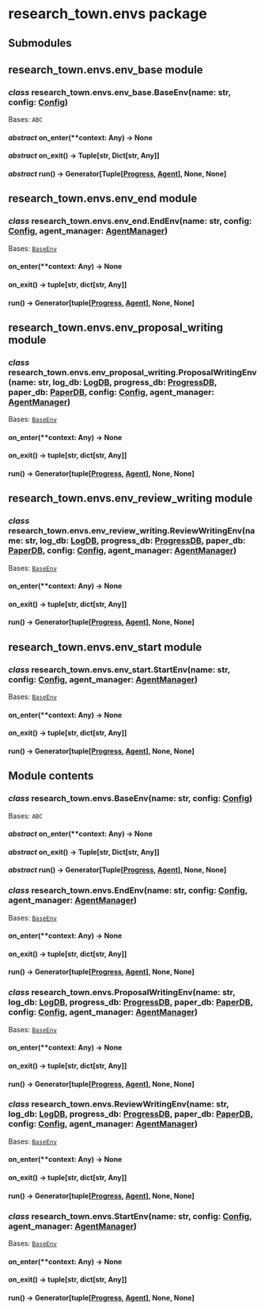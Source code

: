 # research_town.envs package

## Submodules

## research_town.envs.env_base module

### *class* research_town.envs.env_base.BaseEnv(name: str, config: [Config](research_town.configs.md#research_town.configs.config.Config))

Bases: `ABC`

#### *abstract* on_enter(\*\*context: Any) → None

#### *abstract* on_exit() → Tuple[str, Dict[str, Any]]

#### *abstract* run() → Generator[Tuple[[Progress](research_town.dbs.md#research_town.data.Progress), [Agent](research_town.agents.md#research_town.agents.agent.Agent)], None, None]

## research_town.envs.env_end module

### *class* research_town.envs.env_end.EndEnv(name: str, config: [Config](research_town.configs.md#research_town.configs.config.Config), agent_manager: [AgentManager](research_town.agents.md#research_town.agents.agent_manager.AgentManager))

Bases: [`BaseEnv`](#research_town.envs.env_base.BaseEnv)

#### on_enter(\*\*context: Any) → None

#### on_exit() → tuple[str, dict[str, Any]]

#### run() → Generator[tuple[[Progress](research_town.dbs.md#research_town.data.Progress), [Agent](research_town.agents.md#research_town.agents.agent.Agent)], None, None]

## research_town.envs.env_proposal_writing module

### *class* research_town.envs.env_proposal_writing.ProposalWritingEnv(name: str, log_db: [LogDB](research_town.dbs.md#research_town.dbs.db_log.LogDB), progress_db: [ProgressDB](research_town.dbs.md#research_town.dbs.db_progress.ProgressDB), paper_db: [PaperDB](research_town.dbs.md#research_town.dbs.db_paper.PaperDB), config: [Config](research_town.configs.md#research_town.configs.config.Config), agent_manager: [AgentManager](research_town.agents.md#research_town.agents.agent_manager.AgentManager))

Bases: [`BaseEnv`](#research_town.envs.env_base.BaseEnv)

#### on_enter(\*\*context: Any) → None

#### on_exit() → tuple[str, dict[str, Any]]

#### run() → Generator[tuple[[Progress](research_town.dbs.md#research_town.data.Progress), [Agent](research_town.agents.md#research_town.agents.agent.Agent)], None, None]

## research_town.envs.env_review_writing module

### *class* research_town.envs.env_review_writing.ReviewWritingEnv(name: str, log_db: [LogDB](research_town.dbs.md#research_town.dbs.db_log.LogDB), progress_db: [ProgressDB](research_town.dbs.md#research_town.dbs.db_progress.ProgressDB), paper_db: [PaperDB](research_town.dbs.md#research_town.dbs.db_paper.PaperDB), config: [Config](research_town.configs.md#research_town.configs.config.Config), agent_manager: [AgentManager](research_town.agents.md#research_town.agents.agent_manager.AgentManager))

Bases: [`BaseEnv`](#research_town.envs.env_base.BaseEnv)

#### on_enter(\*\*context: Any) → None

#### on_exit() → tuple[str, dict[str, Any]]

#### run() → Generator[tuple[[Progress](research_town.dbs.md#research_town.data.Progress), [Agent](research_town.agents.md#research_town.agents.agent.Agent)], None, None]

## research_town.envs.env_start module

### *class* research_town.envs.env_start.StartEnv(name: str, config: [Config](research_town.configs.md#research_town.configs.config.Config), agent_manager: [AgentManager](research_town.agents.md#research_town.agents.agent_manager.AgentManager))

Bases: [`BaseEnv`](#research_town.envs.env_base.BaseEnv)

#### on_enter(\*\*context: Any) → None

#### on_exit() → tuple[str, dict[str, Any]]

#### run() → Generator[tuple[[Progress](research_town.dbs.md#research_town.data.Progress), [Agent](research_town.agents.md#research_town.agents.agent.Agent)], None, None]

## Module contents

### *class* research_town.envs.BaseEnv(name: str, config: [Config](research_town.configs.md#research_town.configs.config.Config))

Bases: `ABC`

#### *abstract* on_enter(\*\*context: Any) → None

#### *abstract* on_exit() → Tuple[str, Dict[str, Any]]

#### *abstract* run() → Generator[Tuple[[Progress](research_town.dbs.md#research_town.data.Progress), [Agent](research_town.agents.md#research_town.agents.agent.Agent)], None, None]

### *class* research_town.envs.EndEnv(name: str, config: [Config](research_town.configs.md#research_town.configs.config.Config), agent_manager: [AgentManager](research_town.agents.md#research_town.agents.agent_manager.AgentManager))

Bases: [`BaseEnv`](#research_town.envs.env_base.BaseEnv)

#### on_enter(\*\*context: Any) → None

#### on_exit() → tuple[str, dict[str, Any]]

#### run() → Generator[tuple[[Progress](research_town.dbs.md#research_town.data.Progress), [Agent](research_town.agents.md#research_town.agents.agent.Agent)], None, None]

### *class* research_town.envs.ProposalWritingEnv(name: str, log_db: [LogDB](research_town.dbs.md#research_town.dbs.db_log.LogDB), progress_db: [ProgressDB](research_town.dbs.md#research_town.dbs.db_progress.ProgressDB), paper_db: [PaperDB](research_town.dbs.md#research_town.dbs.db_paper.PaperDB), config: [Config](research_town.configs.md#research_town.configs.config.Config), agent_manager: [AgentManager](research_town.agents.md#research_town.agents.agent_manager.AgentManager))

Bases: [`BaseEnv`](#research_town.envs.env_base.BaseEnv)

#### on_enter(\*\*context: Any) → None

#### on_exit() → tuple[str, dict[str, Any]]

#### run() → Generator[tuple[[Progress](research_town.dbs.md#research_town.data.Progress), [Agent](research_town.agents.md#research_town.agents.agent.Agent)], None, None]

### *class* research_town.envs.ReviewWritingEnv(name: str, log_db: [LogDB](research_town.dbs.md#research_town.dbs.db_log.LogDB), progress_db: [ProgressDB](research_town.dbs.md#research_town.dbs.db_progress.ProgressDB), paper_db: [PaperDB](research_town.dbs.md#research_town.dbs.db_paper.PaperDB), config: [Config](research_town.configs.md#research_town.configs.config.Config), agent_manager: [AgentManager](research_town.agents.md#research_town.agents.agent_manager.AgentManager))

Bases: [`BaseEnv`](#research_town.envs.env_base.BaseEnv)

#### on_enter(\*\*context: Any) → None

#### on_exit() → tuple[str, dict[str, Any]]

#### run() → Generator[tuple[[Progress](research_town.dbs.md#research_town.data.Progress), [Agent](research_town.agents.md#research_town.agents.agent.Agent)], None, None]

### *class* research_town.envs.StartEnv(name: str, config: [Config](research_town.configs.md#research_town.configs.config.Config), agent_manager: [AgentManager](research_town.agents.md#research_town.agents.agent_manager.AgentManager))

Bases: [`BaseEnv`](#research_town.envs.env_base.BaseEnv)

#### on_enter(\*\*context: Any) → None

#### on_exit() → tuple[str, dict[str, Any]]

#### run() → Generator[tuple[[Progress](research_town.dbs.md#research_town.data.Progress), [Agent](research_town.agents.md#research_town.agents.agent.Agent)], None, None]
